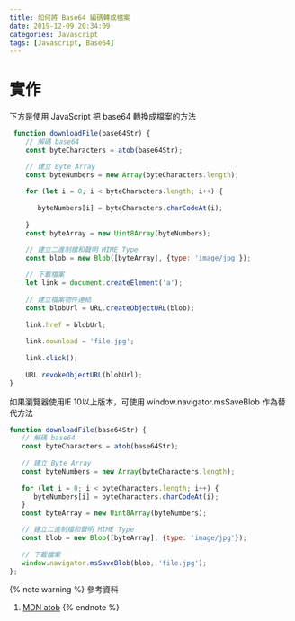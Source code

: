 ```yaml
---
title: 如何將 Base64 編碼轉成檔案
date: 2019-12-09 20:34:09
categories: Javascript
tags: [Javascript, Base64]
---
```

# 實作
下方是使用 JavaScript 把 base64 轉換成檔案的方法

<!--more-->

```javascript 
 function downloadFile(base64Str) {
    // 解碼 base64
    const byteCharacters = atob(base64Str);

    // 建立 Byte Array
    const byteNumbers = new Array(byteCharacters.length);
 
    for (let i = 0; i < byteCharacters.length; i++) {
 
       byteNumbers[i] = byteCharacters.charCodeAt(i);
 
    }
    const byteArray = new Uint8Array(byteNumbers);

    // 建立二進制檔和聲明 MIME Type
    const blob = new Blob([byteArray], {type: 'image/jpg'});
 
    // 下載檔案
    let link = document.createElement('a');
 
    // 建立檔案物件連結
    const blobUrl = URL.createObjectURL(blob);
 
    link.href = blobUrl;
 
    link.download = 'file.jpg';
 
    link.click();
 
    URL.revokeObjectURL(blobUrl);
}
```

如果瀏覽器使用IE 10以上版本，可使用 window.navigator.msSaveBlob 作為替代方法
```javascript
function downloadFile(base64Str) {
   // 解碼 base64
   const byteCharacters = atob(base64Str);
	
   // 建立 Byte Array
   const byteNumbers = new Array(byteCharacters.length);
	
   for (let i = 0; i < byteCharacters.length; i++) {
      byteNumbers[i] = byteCharacters.charCodeAt(i);
   }
   const byteArray = new Uint8Array(byteNumbers);

   // 建立二進制檔和聲明 MIME Type
   const blob = new Blob([byteArray], {type: 'image/jpg'});
 
   // 下載檔案
   window.navigator.msSaveBlob(blob, 'file.jpg');
};
```

{% note warning %}
參考資料
1. [MDN atob](https://developer.mozilla.org/en-US/docs/Web/API/WindowOrWorkerGlobalScope/atob)
{% endnote %}